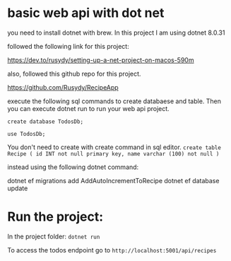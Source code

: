 # basic web api with dot net 
you need to install dotnet with brew. In this project I am using dotnet 8.0.31

followed the following link for this project:

https://dev.to/rusydy/setting-up-a-net-project-on-macos-590m

also, followed this github repo for this project.

https://github.com/Rusydy/RecipeApp

execute the following sql commands to create databaese and table. Then you can execute dotnet run to run your web api project.

`create database TodosDb;`

`use TodosDb;`

You don't need to create with create command in sql editor.
`create table Recipe (
	id INT not null primary key,
	name varchar (100) not null
)`

instead using the following dotnet command:

dotnet ef migrations add AddAutoIncrementToRecipe
dotnet ef database update

# Run the project:

In the project folder: ```dotnet run```

To access the todos endpoint go to ```http://localhost:5001/api/recipes```